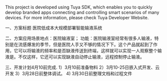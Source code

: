 This project is developed using Tuya SDK, which enables you to quickly develop branded apps connecting and controlling smart scenarios of many devices.         For more information, please check Tuya Developer Website.

一、方案标题
医院低成本大规模部署智能输液系统

二、方案应用场景地点：医院输液室；
功能：医院输液室经常有很多人输液，特别是在流感爆发的季节，但是医院人手又不够的情况下下。这个产品就起到了作用，它可以将输液的频率和是否缺液传送到终端，这样就可以实现一人观察整个输液是。不仅这样，它还可以实现缺液自动停止输液，远程控制停止输液。

三、开发计划4月10前完成.
1）3月10前准备物料
2）3月10-25日嵌入式开发、云开发
3）3月28日前整体调试。
4) 3月30日前整理文档和过程文件
